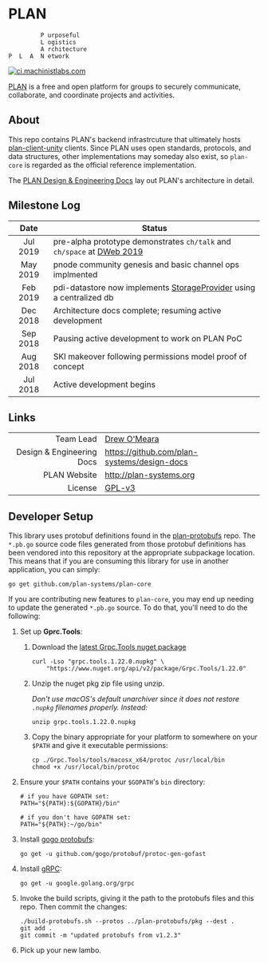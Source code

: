 # PLAN

```
         P urposeful
         L ogistics
         A rchitecture
P  L  A  N etwork
```

[![ci.machinistlabs.com](https://ci.machinistlabs.com/api/v1/teams/plan/pipelines/plan/jobs/plan-core/badge)](https://ci.machinistlabs.com/teams/plan/pipelines/plan)

[PLAN](http://plan-systems.org) is a free and open platform for groups to securely communicate, collaborate, and coordinate projects and activities.

## About

This repo contains PLAN's backend infrastrcuture that ultimately hosts [plan-client-unity](https://github.com/plan-systems/plan-client-unity) clients.  Since PLAN uses open standards, protocols, and data structures, other implementations may someday also exist, so `plan-core` is regarded as the official reference implementation.

The [PLAN Design & Engineering Docs](https://github.com/plan-systems/design-docs) lay out PLAN's architecture in detail.

## Milestone Log


|    Date     | Status                                                                  |
|:-----------:|-------------------------------------------------------------------------|
| Jul 2019 | pre-alpha prototype demonstrates `ch/talk` and `ch/space` at [DWeb 2019](https://www.plan-systems.org/2019/05/13/decentralized-web-camp-and-beyond/)               |
| May 2019 | pnode community genesis and basic channel ops implmented               |
| Feb 2019 | pdi-datastore now implements [StorageProvider](https://github.com/plan-systems/design-docs/blob/master/PLAN-API-Documentation.md#Persistent-Data-Interface) using a centralized db |
| Dec 2018 | Architecture docs complete; resuming active development                 |
| Sep 2018 | Pausing active development to work on PLAN PoC                          |
| Aug 2018 | SKI makeover following permissions model proof of concept               |
| Jul 2018 | Active development begins                                               |



## Links

|                           |                                                          |
|--------------------------:|----------------------------------------------------------|
|                 Team Lead | [Drew O'Meara](mailto:drew2019@plan-systems.org)         |
| Design & Engineering Docs | https://github.com/plan-systems/design-docs              |
|              PLAN Website | http://plan-systems.org                                  |
|                   License | [GPL-v3](https://www.gnu.org/licenses/gpl-3.0.en.htmlm)  |


## Developer Setup

This library uses protobuf definitions found in the [plan-protobufs](https://github.com/plan-systems/plan-protobufs) repo. The `*.pb.go` source code files generated from those protobuf definitions has been vendored into this repository at the appropriate subpackage location. This means that if you are consuming this library for use in another application, you can simply:

```
go get github.com/plan-systems/plan-core
```


If you are contributing new features to `plan-core`, you may end up needing to update the generated `*.pb.go` source. To do that, you'll need to do the following:

1. Set up **Gprc.Tools**:
    1. Download the [latest Grpc.Tools nuget package](https://www.nuget.org/packages/Grpc.Tools/)

       ```
       curl -Lso "grpc.tools.1.22.0.nupkg" \
           "https://www.nuget.org/api/v2/package/Grpc.Tools/1.22.0"
       ```

    2. Unzip the nuget pkg zip file using unzip.

       _Don't use macOS's default unarchiver since it does not restore `.nupkg` filenames properly. Instead:_

        ```
        unzip grpc.tools.1.22.0.nupkg
        ```

    3. Copy the binary appropriate for your platform to somewhere on your `$PATH` and give it executable permissions:
        ```
        cp ./Grpc.Tools/tools/macosx_x64/protoc /usr/local/bin
        chmod +x /usr/local/bin/protoc
        ```

2. Ensure your `$PATH` contains your `$GOPATH`'s `bin` directory:

    ```
    # if you have GOPATH set:
    PATH="${PATH}:${GOPATH}/bin"

    # if you don't have GOPATH set:
    PATH="${PATH}:~/go/bin"
    ```

3. Install [gogo protobufs](https://github.com/gogo/protobuf/):

    `go get -u github.com/gogo/protobuf/protoc-gen-gofast`

4. Install [gRPC](https://grpc.io/):

    `go get -u google.golang.org/grpc`

5. Invoke the build scripts, giving it the path to the protobufs files and this repo. Then commit the changes:

    ```
    ./build-protobufs.sh --protos ../plan-protobufs/pkg --dest .
    git add .
    git commit -m "updated protobufs from v1.2.3"
    ```

6. Pick up your new lambo.
